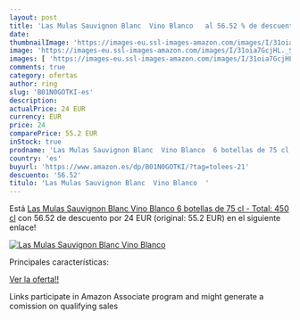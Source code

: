 ```yaml
---
layout: post
title: 'Las Mulas Sauvignon Blanc  Vino Blanco   al 56.52 % de descuento'
date: 
thumbnailImage: 'https://images-eu.ssl-images-amazon.com/images/I/31oia7GcjHL._SL200_.jpg'
image: 'https://images-eu.ssl-images-amazon.com/images/I/31oia7GcjHL._SL200_.jpg'
images: [ 'https://images-eu.ssl-images-amazon.com/images/I/31oia7GcjHL._SL200_.jpg' ]
comments: true
category: ofertas
author: ring
slug: 'B01N0GOTKI-es'
description:
actualPrice: 24 EUR
currency: EUR
price: 24
comparePrice: 55.2 EUR
inStock: true
prodname: 'Las Mulas Sauvignon Blanc  Vino Blanco  6 botellas de 75 cl - Total: 450 cl'
country: 'es'
buyurl: 'https://www.amazon.es/dp/B01N0GOTKI/?tag=tolees-21'
descuento: '56.52'
titulo: 'Las Mulas Sauvignon Blanc  Vino Blanco  '
---
```


Está [Las Mulas Sauvignon Blanc  Vino Blanco  6 botellas de 75 cl - Total: 450 cl](https://www.amazon.es/dp/B01N0GOTKI/?tag=tolees-21) con 56.52 de descuento por 24 EUR (original: 55.2 EUR) en el siguiente enlace!

[![Las Mulas Sauvignon Blanc  Vino Blanco  ](https://images-eu.ssl-images-amazon.com/images/I/31oia7GcjHL._SL200_.jpg)](https://www.amazon.es/dp/B01N0GOTKI/?tag=tolees-21)

Principales características:


[Ver la oferta!!](https://www.amazon.es/dp/B01N0GOTKI/?tag=tolees-21)

Links participate in Amazon Associate program and might generate a comission on qualifying sales


